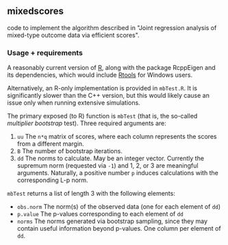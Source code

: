 ## mixedscores
code to implement the algorithm described in "Joint regression analysis of mixed-type outcome data via efficient scores".

### Usage + requirements
A reasonably current version of [R](https://cran.r-project.org/), along with the package RcppEigen and its dependencies, which would include [Rtools](https://github.com/stan-dev/rstan/wiki/Install-Rtools-for-Windows) for Windows users.

Alternatively, an R-only implementation is provided in `mbTest.R`. It is significantly slower than the C++ version, but this would likely cause an issue only when running extensive simulations.

The primary exposed (to R) function is `mbTest` (that is, the so-called *multiplier bootstrap* test). Three required arguments are:
1. `uu` The `n*q` matrix of scores, where each column represents the scores from a different margin.
2. `B`  The number of bootstrap iterations.
3. `dd` The norms to calculate.  May be an integer vector. Currently the supremum norm (requested via `-1`) and 1, 2, or 3 are meaningful arguments. Naturally, a positive number `p` induces calculations with the corresponding L-p norm.

`mbTest` returns a list of length 3 with the following elements:

* `obs.norm` The norm(s) of the observed data (one for each element of `dd`)
* `p.value`  The p-values corresponding to each element of `dd`
* `norms`    The norms generated via bootstrap sampling, since they may contain useful information beyond p-values. One column per element of `dd`.